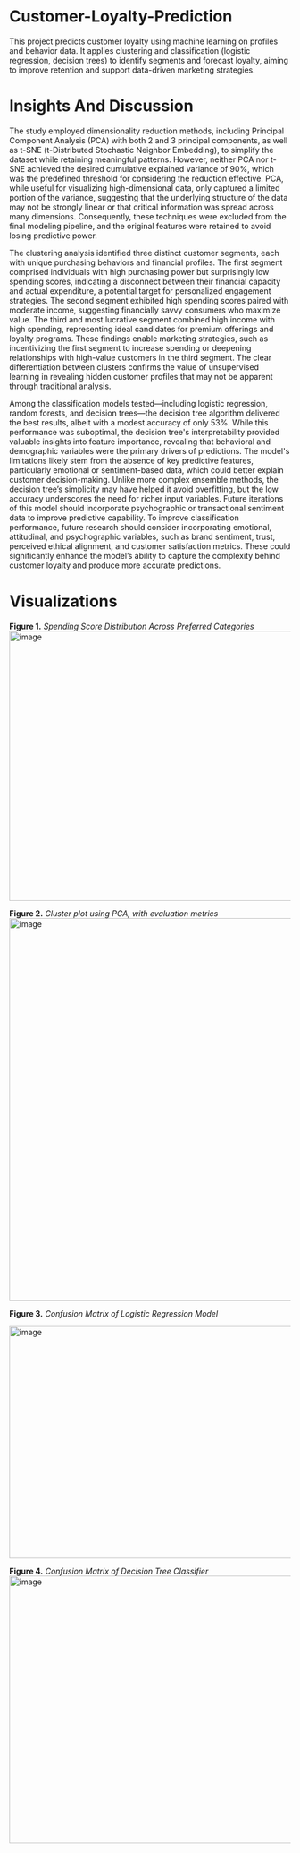 # Customer-Loyalty-Prediction

This project predicts customer loyalty using machine learning on profiles and behavior data. It applies clustering and classification (logistic regression, decision trees) to identify segments and forecast loyalty, aiming to improve retention and support data-driven marketing strategies.

# Insights And Discussion

The study employed dimensionality reduction methods, including Principal Component Analysis (PCA) with both 2 and 3 principal components, as well as t-SNE (t-Distributed Stochastic Neighbor Embedding), to simplify the dataset while retaining meaningful patterns. However, neither PCA nor t-SNE achieved the desired cumulative explained variance of 90%, which was the predefined threshold for considering the reduction effective. PCA, while useful for visualizing high-dimensional data, only captured a limited portion of the variance, suggesting that the underlying structure of the data may not be strongly linear or that critical information was spread across many dimensions. Consequently, these techniques were excluded from the final modeling pipeline, and the original features were retained to avoid losing predictive power.

The clustering analysis identified three distinct customer segments, each with unique purchasing behaviors and financial profiles. The first segment comprised individuals with high purchasing power but surprisingly low spending scores, indicating a disconnect between their financial capacity and actual expenditure, a potential target for personalized engagement strategies. The second segment exhibited high spending scores paired with moderate income, suggesting financially savvy consumers who maximize value. The third and most lucrative segment combined high income with high spending, representing ideal candidates for premium offerings and loyalty programs. These findings enable marketing strategies, such as incentivizing the first segment to increase spending or deepening relationships with high-value customers in the third segment. The clear differentiation between clusters confirms the value of unsupervised learning in revealing hidden customer profiles that may not be apparent through traditional analysis.

Among the classification models tested—including logistic regression, random forests, and decision trees—the decision tree algorithm delivered the best results, albeit with a modest accuracy of only 53%. While this performance was suboptimal, the decision tree's interpretability provided valuable insights into feature importance, revealing that behavioral and demographic variables were the primary drivers of predictions. The model's limitations likely stem from the absence of key predictive features, particularly emotional or sentiment-based data, which could better explain customer decision-making. Unlike more complex ensemble methods, the decision tree’s simplicity may have helped it avoid overfitting, but the low accuracy underscores the need for richer input variables. Future iterations of this model should incorporate psychographic or transactional sentiment data to improve predictive capability.
To improve classification performance, future research should consider incorporating emotional, attitudinal, and psychographic variables, such as brand sentiment, trust, perceived ethical alignment, and customer satisfaction metrics. These could significantly enhance the model’s ability to capture the complexity behind customer loyalty and produce more accurate predictions.

# Visualizations 

**Figure 1.**
*Spending Score Distribution Across Preferred Categories*
<img width="686" height="482" alt="image" src="https://github.com/user-attachments/assets/ad9eb662-8548-4e9f-a2fd-ee0cb3620334" />

**Figure 2.** 
*Cluster plot using PCA, with evaluation metrics*
<img width="844" height="684" alt="image" src="https://github.com/user-attachments/assets/20e41c26-9c87-4bb5-b7af-e7faa6dfdc8b" />

**Figure 3.**
*Confusion Matrix of Logistic Regression Model*


<img width="614" height="415" alt="image" src="https://github.com/user-attachments/assets/9d9dffef-d7b6-4050-b144-c52ea172d8e8" />

**Figure 4.** 
*Confusion Matrix of Decision Tree Classifier*
<img width="712" height="478" alt="image" src="https://github.com/user-attachments/assets/eeae60e2-8447-4350-aaa4-bbfee02fa090" />






